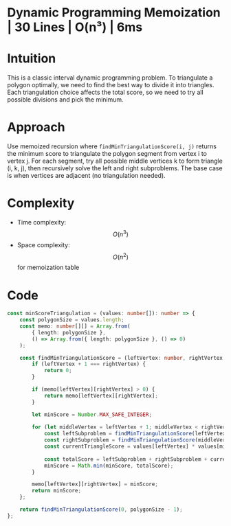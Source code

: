 # Dynamic Programming Memoization | 30 Lines | O(n³) | 6ms

# Intuition
This is a classic interval dynamic programming problem. To triangulate a polygon optimally, we need to find the best way to divide it into triangles. Each triangulation choice affects the total score, so we need to try all possible divisions and pick the minimum.

# Approach
Use memoized recursion where `findMinTriangulationScore(i, j)` returns the minimum score to triangulate the polygon segment from vertex i to vertex j. For each segment, try all possible middle vertices k to form triangle (i, k, j), then recursively solve the left and right subproblems. The base case is when vertices are adjacent (no triangulation needed).

# Complexity
- Time complexity: $$O(n^3)$$
- Space complexity: $$O(n^2)$$ for memoization table

# Code
```typescript
const minScoreTriangulation = (values: number[]): number => {
    const polygonSize = values.length;
    const memo: number[][] = Array.from(
        { length: polygonSize }, 
        () => Array.from({ length: polygonSize }, () => 0)
    );

    const findMinTriangulationScore = (leftVertex: number, rightVertex: number): number => {
        if (leftVertex + 1 === rightVertex) {
            return 0;
        }

        if (memo[leftVertex][rightVertex] > 0) {
            return memo[leftVertex][rightVertex];
        }

        let minScore = Number.MAX_SAFE_INTEGER;
        
        for (let middleVertex = leftVertex + 1; middleVertex < rightVertex; middleVertex++) {
            const leftSubproblem = findMinTriangulationScore(leftVertex, middleVertex);
            const rightSubproblem = findMinTriangulationScore(middleVertex, rightVertex);
            const currentTriangleScore = values[leftVertex] * values[middleVertex] * values[rightVertex];
            
            const totalScore = leftSubproblem + rightSubproblem + currentTriangleScore;
            minScore = Math.min(minScore, totalScore);
        }

        memo[leftVertex][rightVertex] = minScore;
        return minScore;
    };

    return findMinTriangulationScore(0, polygonSize - 1);
};
```